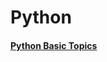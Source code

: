 # Python

#### [Python Basic Topics](https://github.com/pradipsapkotag/python/blob/python_basic/Python_basic.ipynb)
